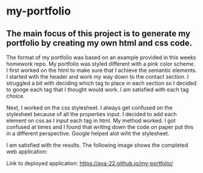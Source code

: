 # my-portfolio

## The main focus of this project is to generate my portfolio by creating my own html and css code.

The format of my portfolio was based on an example provided in this weeks homework repo. My portfolio was styled different with a pink color scheme. I first worked on the html to make sure that I achieve the semantic elements. I started with the header and work my way down to the contact section. I struggled a bit with deciding which tag to place in each section so I decided to googe each tag that I thought would work. I am satisfied with each tag choice. 

Next, I worked on the css stylesheet. I always get confused on the stylesheet because of all the properties input. I decided to add each element on css as I input each tag in html. My method worked. I got confused at times and I found that writing down the code on paper put this in a different perspective. Google helped alot wiht the stylesheet.

I am satisfied with the results. The following image shows the completed web application:


Link to deployed application:
https://aya-22.github.io/my-portfolio/